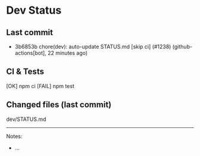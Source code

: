 # Dev Status

## Last commit
- 3b6853b chore(dev): auto-update STATUS.md [skip ci] (#1238) (github-actions[bot], 22 minutes ago)
## CI & Tests
[OK] npm ci
[FAIL] npm test

## Changed files (last commit)
dev/STATUS.md

---
Notes:
- ...
